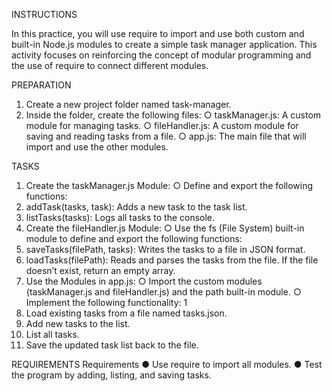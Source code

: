 INSTRUCTIONS

In this practice, you will use require to import and use both custom and built-in
Node.js modules to create a simple task manager application. This activity focuses
on reinforcing the concept of modular programming and the use of require to
connect different modules.

PREPARATION
1. Create a new project folder named task-manager.
2. Inside the folder, create the following files:
○ taskManager.js: A custom module for managing tasks.
○ fileHandler.js: A custom module for saving and reading tasks from
a file.
○ app.js: The main file that will import and use the other modules.

TASKS
1. Create the taskManager.js Module:
○ Define and export the following functions:
1. addTask(tasks, task): Adds a new task to the task list.
2. listTasks(tasks): Logs all tasks to the console.
2. Create the fileHandler.js Module:
○ Use the fs (File System) built-in module to define and export the
following functions:
1. saveTasks(filePath, tasks): Writes the tasks to a file in JSON
format.
2. loadTasks(filePath): Reads and parses the tasks from the file.
If the file doesn’t exist, return an empty array.
3. Use the Modules in app.js:
○ Import the custom modules (taskManager.js and fileHandler.js)
and the path built-in module.
○ Implement the following functionality:
1
1. Load existing tasks from a file named tasks.json.
2. Add new tasks to the list.
3. List all tasks.
4. Save the updated task list back to the file.

REQUIREMENTS
Requirements
● Use require to import all modules.
● Test the program by adding, listing, and saving tasks.
